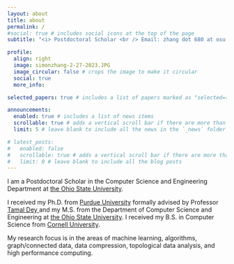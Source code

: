 ```yaml
---
layout: about
title: about
permalink: /
#social: true # includes social icons at the top of the page
subtitle: "<i> Postdoctoral Scholar <br /> Email: zhang dot 680 at osu dot edu </i>"

profile:
  align: right
  image: simonzhang-2-27-2023.JPG
  image_circular: false # crops the image to make it circular
  social: true
  more_info: 

selected_papers: true # includes a list of papers marked as "selected={true}"

announcements:
  enabled: true # includes a list of news items
  scrollable: true # adds a vertical scroll bar if there are more than 3 news items
  limit: 5 # leave blank to include all the news in the `_news` folder

# latest_posts:
#   enabled: false
#   scrollable: true # adds a vertical scroll bar if there are more than 3 new posts items
#   limit: 0 # leave blank to include all the blog posts
---
```


I am a Postdoctoral Scholar in the Computer Science and Engineering Department at <a href="https://cse.osu.edu/" target="_blank">the Ohio State University</a>.

I received my Ph.D. from <a href="https://cs.purdue.edu/" target="_blank">Purdue University</a> formally advised by Professor <a href="https://www.cs.purdue.edu/homes/tamaldey/" target= "_blank"> Tamal Dey </a> and my M.S. from the Department of Computer Science and Engineering at <a href="https://cse.osu.edu/" target="_blank">the Ohio State University</a>. I received my B.S. in Computer Science from <a href= "http://www.cs.cornell.edu/" target= "_blank"> Cornell University</a>.
		  
My research focus is in the areas of machine learning, algorithms, graph/connected data, data compression, topological data analysis, and high performance computing.